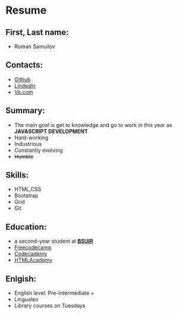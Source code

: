 # Resume

## First, Last name:
* Roman Samuilov

## Contacts:
* [Github](https://github.com/Dronom)  
* [Lindedin](https://www.linkedin.com/in/roman-samuilov-2551a117b/)  
* [Vk.com](https://vk.com/id136435427)  

## Summary:
* The main goal is get to knowledge and go to work in this year as **JAVASCRIPT DEVELOPMENT**
* Hard-working
* Industrious
* Constantly evolving
* ~~Humble~~

## Skills:
* HTML,CSS
* Bootstrap
* Grid
* Git

## Education:
* a second-year student at **[BSUIR](https://www.bsuir.by/)**
* [Freecodecamp](https://www.freecodecamp.org)
* [Codecademy](https://www.codecademy.com)
* [HTMLAcademy](https://htmlacademy.ru/)

## Enlgish:
* English level: Pre-Intermediate +
* Lingualeo
* Library courses on Tuesdays